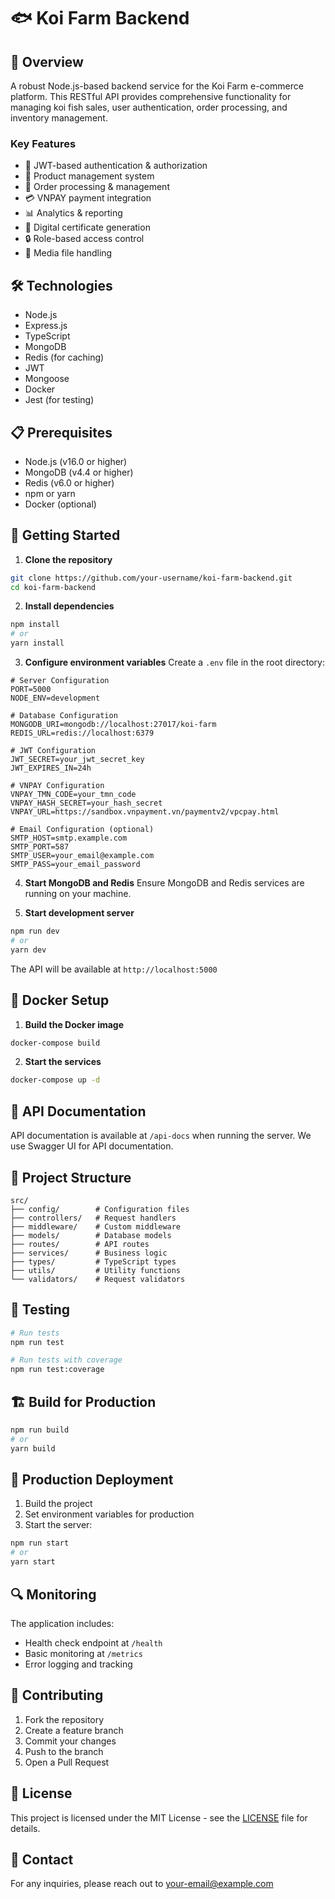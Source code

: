 # 🐟 Koi Farm Backend

## 🌟 Overview

A robust Node.js-based backend service for the Koi Farm e-commerce platform. This RESTful API provides comprehensive functionality for managing koi fish sales, user authentication, order processing, and inventory management.

### Key Features

- 🔐 JWT-based authentication & authorization
- 🏪 Product management system
- 🛒 Order processing & management
- 💳 VNPAY payment integration
- 📊 Analytics & reporting
- 📜 Digital certificate generation
- 🔒 Role-based access control
- 📱 Media file handling

## 🛠 Technologies

- Node.js
- Express.js
- TypeScript
- MongoDB
- Redis (for caching)
- JWT
- Mongoose
- Docker
- Jest (for testing)

## 📋 Prerequisites

- Node.js (v16.0 or higher)
- MongoDB (v4.4 or higher)
- Redis (v6.0 or higher)
- npm or yarn
- Docker (optional)

## 🚀 Getting Started

1. **Clone the repository**
```bash
git clone https://github.com/your-username/koi-farm-backend.git
cd koi-farm-backend
```

2. **Install dependencies**
```bash
npm install
# or
yarn install
```

3. **Configure environment variables**
Create a `.env` file in the root directory:
```env
# Server Configuration
PORT=5000
NODE_ENV=development

# Database Configuration
MONGODB_URI=mongodb://localhost:27017/koi-farm
REDIS_URL=redis://localhost:6379

# JWT Configuration
JWT_SECRET=your_jwt_secret_key
JWT_EXPIRES_IN=24h

# VNPAY Configuration
VNPAY_TMN_CODE=your_tmn_code
VNPAY_HASH_SECRET=your_hash_secret
VNPAY_URL=https://sandbox.vnpayment.vn/paymentv2/vpcpay.html

# Email Configuration (optional)
SMTP_HOST=smtp.example.com
SMTP_PORT=587
SMTP_USER=your_email@example.com
SMTP_PASS=your_email_password
```

4. **Start MongoDB and Redis**
Ensure MongoDB and Redis services are running on your machine.

5. **Start development server**
```bash
npm run dev
# or
yarn dev
```

The API will be available at `http://localhost:5000`

## 🐳 Docker Setup

1. **Build the Docker image**
```bash
docker-compose build
```

2. **Start the services**
```bash
docker-compose up -d
```

## 📝 API Documentation

API documentation is available at `/api-docs` when running the server. We use Swagger UI for API documentation.

## 📁 Project Structure

```
src/
├── config/        # Configuration files
├── controllers/   # Request handlers
├── middleware/    # Custom middleware
├── models/        # Database models
├── routes/        # API routes
├── services/      # Business logic
├── types/         # TypeScript types
├── utils/         # Utility functions
└── validators/    # Request validators
```

## 🧪 Testing

```bash
# Run tests
npm run test

# Run tests with coverage
npm run test:coverage
```

## 🏗 Build for Production

```bash
npm run build
# or
yarn build
```

## 🚀 Production Deployment

1. Build the project
2. Set environment variables for production
3. Start the server:
```bash
npm run start
# or
yarn start
```

## 🔍 Monitoring

The application includes:
- Health check endpoint at `/health`
- Basic monitoring at `/metrics`
- Error logging and tracking

## 🤝 Contributing

1. Fork the repository
2. Create a feature branch
3. Commit your changes
4. Push to the branch
5. Open a Pull Request

## 📝 License

This project is licensed under the MIT License - see the [LICENSE](LICENSE) file for details.

## 📧 Contact

For any inquiries, please reach out to [your-email@example.com](mailto:your-email@example.com)
